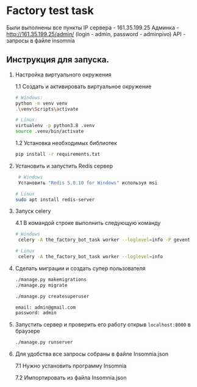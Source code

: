 # Factory test task

Были выполнены все пункты
IP сервера - 161.35.199.25
Админка - http://161.35.199.25/admin/ (login - admin, password - adminpivo)
API - запросы в файле insomnia
## Инструкция для запуска.

1. Настройка виртуального окружения

   1.1 Создать и активировать виртуальное окружение

    ```bash
   # Windows:
    python -m venv venv
   .\venv\Scripts\activate
   
   # Linux:
   virtualenv -p python3.8 .venv
   source .venv/bin/activate
    ```
   1.2 Установка необходимых библиотек

    ```bash
    pip install -r requirements.txt
    ```

2. Установить и запустить Redis сервер

   ```bash
    # Windows 
    Установить "Redis 5.0.10 for Windows" используя msi
   
   # Linux
   sudo apt install redis-server
    ```
3. Запуск celery

   4.1 В командой строке выполнить следующую команду
   ```bash
   # Windows
    celery -A the_factory_bot_task worker --loglevel=info -P gevent
   
   # Linux
    celery -A the_factory_bot_task worker --loglevel=info
    ```

4. Сделать миграции и создать супер пользователя

    ```bash
    ./manage.py makemigrations
    ./manage.py migrate
    ```

    ```bash
    ./manage.py createsuperuser
   
   email: admin@gmail.com
   password: admin
    ```

5. Запустить сервер и проверить его работу открыв `localhost:8000` в браузере

    ```bash
    ./manage.py runserver
    ```


6. Для удобства все запросы собраны в файле Insomnia.json

   7.1 Нужно установить программу Insomnia

   7.2 Импортировать из файла Insomnia.json
